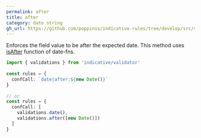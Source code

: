 ```yaml
---
permalink: after
title: after
category: date string
gh_url: https://github.com/poppinss/indicative-rules/tree/develop/src/validations/date-string/after.ts
---
```


Enforces the field value to be after the expected date.
This method uses [isAfter](https://date-fns.org/docs/isAfter) function of date-fns.
 
```ts
import { validations } from 'indicative/validator'
 
const rules = {
  confCall: `date|after:${new Date()}`
}
 
// or
const rules = {
  confCall: [
    validations.date(),
    validations.after([new Date()])
  ]
}
```